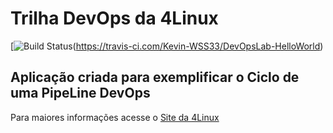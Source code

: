 # Trilha DevOps da 4Linux

<!-- Altere a Flag abaixo com sua URL do Travis -->
[![Build Status](https://travis-ci.com/Kevin-WSS33/DevOpsLab-HelloWorld.svg?branch=master)(https://travis-ci.com/Kevin-WSS33/DevOpsLab-HelloWorld)

## Aplicação criada para exemplificar o Ciclo de uma PipeLine DevOps


Para maiores informações acesse o [Site da 4Linux](https://www.4linux.com.br/cursos/devops)
